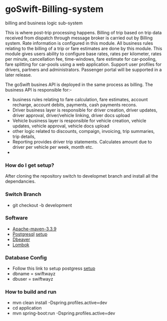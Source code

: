 # goSwift-Billing-system
billing and business logic sub-system 

This is where post-trip processing happens. Billing of trip based on trip data
received from dispatch through message broker is carried out by Billing system. Rate
information is configured in this module. All business rules relating to the billing of a trip
or fare estimates are done by this module. This module gives users ability to configure base rates, 
rates per kilometer, rates per minute, cancellation fee, time-windows, fare estimate for car-pooling, 
fare splitting for car-pools using a web application. Support user profiles for drivers, partners and administrators.
Passenger portal will be supported in a later release. 

The goSwift busines API is deployed in the same process as billing. The business API is responsible for:-
- business rules relating to fare calculation, fare estimates, account recharge, account debits,
payments, cash payments recons.
- Driver business layer is responsible for driver creation, driver updates, driver approval, driver/vehicle
linking, driver docs upload
- Vehicle business layer is responsible for vehicle creation, vehicle updates, vehicle approval, vehicle docs upload
- other logic related to discounts, compaign, invoicing, trip summaries, trip details, 
- Reporting provides driver trip statements. Calculates amount due to driver per vehicle per week, month etc.
- 


### How do I get setup?

After cloning the repository switch to developmet branch and install all the dependancies.

### Switch Branch
 * git checkout -b development
 
### Software
 * [Apache-maven-3.3.9](https://maven.apache.org/download.cgi?Preferred=ftp://mirror.reverse.net/pub/apache/)
 * [Postgresql](https://www.postgresql.org/download/) [setup](http://stackoverflow.com/questions/1471571/how-to-configure-postgresql-for-the-first-time)
 * [Dbeaver](http://dbeaver.jkiss.org/download/)
 * [Lombok](https://plugins.jetbrains.com/plugin/6317-lombok-plugin)

### Database Config

 * Follow this link to setup postgress [setup](http://stackoverflow.com/questions/1471571/how-to-configure-postgresql-for-the-first-time)
 * dbname = swiftwayz
 * dbuser = swiftwayz
 
 ### How to build and run
 * mvn clean install -Dspring.profiles.active=dev
 * cd application
 * mvn spring-boot:run -Dspring.profiles.active=dev
